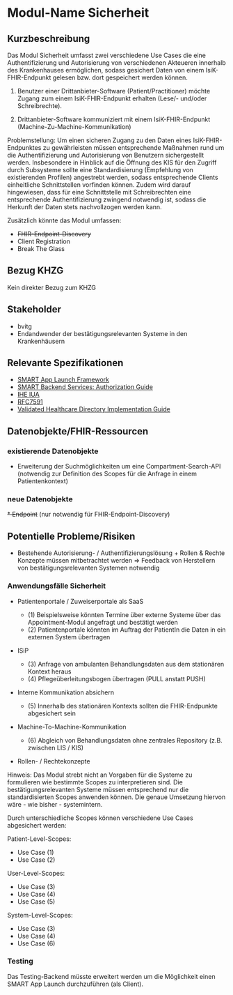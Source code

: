 # Modul-Name Sicherheit

## Kurzbeschreibung
Das Modul Sicherheit umfasst zwei verschiedene Use Cases die eine Authentifizierung und Autorisierung von verschiedenen Akteueren innerhalb des Krankenhauses ermöglichen, sodass gesichert Daten von einem IsiK-FHIR-Endpunkt gelesen bzw. dort gespeichert werden können.

1. Benutzer einer Drittanbieter-Software (Patient/Practitioner) möchte Zugang zum einem IsiK-FHIR-Endpunkt erhalten (Lese/- und/oder Schreibrechte).

2. Drittanbieter-Software kommuniziert mit einem IsiK-FHIR-Endpunkt (Machine-Zu-Machine-Kommunikation)

Problemstellung: Um einen sicheren Zugang zu den Daten eines IsiK-FHIR-Endpunktes zu gewährleisten müssen entsprechende Maßnahmen rund um die Authentifizierung und Autorisierung von Benutzern sichergestellt werden. Insbesondere in Hinblick auf die Öffnung des KIS für den Zugriff durch Subsysteme sollte eine Standardisierung (Empfehlung von existierenden Profilen) angestrebt werden, sodass entsprechende Clients einheitliche Schnittstellen vorfinden können. Zudem wird darauf hingewiesen, dass für eine Schnittstelle mit Schreibrechten eine entsprechende Authentifizierung zwingend notwendig ist, sodass die Herkunft der Daten stets nachvollzogen werden kann.

Zusätzlich könnte das Modul umfassen:
- ~~FHIR-Endpoint-Discovery~~
- Client Registration
- Break The Glass

## Bezug KHZG
Kein direkter Bezug zum KHZG

## Stakeholder

* bvitg
* Endandwender der bestätigungsrelevanten Systeme in den Krankenhäusern

## Relevante Spezifikationen
* [SMART App Launch Framework](http://hl7.org/fhir/smart-app-launch/index.html)
* [SMART Backend Services: Authorization Guide](https://hl7.org/fhir/uv/bulkdata/authorization/index.html)
* [IHE IUA](https://profiles.ihe.net/ITI/IUA/index.html)
* [RFC7591](https://tools.ietf.org/html/rfc7591)
* [Validated Healthcare Directory Implementation Guide](http://hl7.org/fhir/uv/vhdir/2018Jan/index.html)

## Datenobjekte/FHIR-Ressourcen

### existierende Datenobjekte

* Erweiterung der Suchmöglichkeiten um eine Compartment-Search-API (notwendig zur Definition des Scopes für die Anfrage in einem Patientenkontext)

### neue Datenobjekte
~~* Endpoint~~ (nur notwendig für FHIR-Endpoint-Discovery)


## Potentielle Probleme/Risiken
* Bestehende Autorisierung- / Authentifizierungslösung + Rollen & Rechte Konzepte müssen mitbetrachtet werden => Feedback von Herstellern von bestätigungsrelevanten Systemen notwendig

### Anwendungsfälle Sicherheit

* Patientenportale / Zuweiserportale als SaaS
    * (1) Beispielsweise könnten Termine über externe Systeme über das Appointment-Modul angefragt und bestätigt werden
    * (2) Patientenportale könnten im Auftrag der PatientIn die Daten in ein externen System übertragen

* ISiP
    * (3) Anfrage von ambulanten Behandlungsdaten aus dem stationären Kontext heraus
    * (4) Pflegeüberleitungsbogen übertragen (PULL anstatt PUSH)

* Interne Kommunikation absichern
    * (5) Innerhalb des stationären Kontexts sollten die FHIR-Endpunkte abgesichert sein

* Machine-To-Machine-Kommunikation
    * (6) Abgleich von Behandlungsdaten ohne zentrales Repository (z.B. zwischen LIS / KIS)

* Rollen- / Rechtekonzepte

Hinweis: Das Modul strebt nicht an Vorgaben für die Systeme zu formulieren wie bestimmte Scopes zu interpretieren sind. Die bestätigungsrelevanten Systeme müssen entsprechend nur die standardisierten Scopes anwenden können. Die genaue Umsetzung hiervon wäre - wie bisher - systemintern.

Durch unterschiedliche Scopes können verschiedene Use Cases abgesichert werden:

Patient-Level-Scopes:
- Use Case (1)
- Use Case (2)

User-Level-Scopes:
- Use Case (3)
- Use Case (4)
- Use Case (5)

System-Level-Scopes:
- Use Case (3)
- Use Case (4)
- Use Case (6)

### Testing

Das Testing-Backend müsste erweitert werden um die Möglichkeit einen SMART App Launch durchzuführen (als Client).
  
